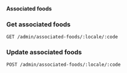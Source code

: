 #### Associated foods

### Get associated foods

`GET /admin/associated-foods/:locale/:code`

### Update associated foods

`POST /admin/associated-foods/:locale/:code`

